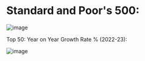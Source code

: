 # Standard and Poor's 500:

![image](https://github.com/user-attachments/assets/b2850ef4-9d4a-4e4e-95aa-dd8071711393)

Top 50: Year on Year Growth Rate % (2022-23):

![image](https://github.com/user-attachments/assets/02f4ed40-61f3-498a-a80b-00c02e9f4c41)


